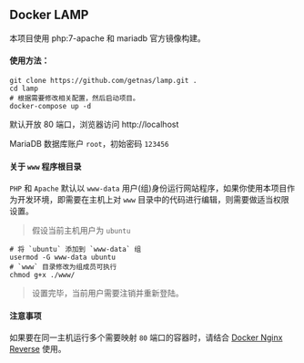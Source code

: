 ## Docker LAMP

本项目使用 php:7-apache 和 mariadb 官方镜像构建。

#### 使用方法：

```
git clone https://github.com/getnas/lamp.git .
cd lamp
# 根据需要修改相关配置，然后启动项目。
docker-compose up -d

```

默认开放 80 端口，浏览器访问 http://localhost

MariaDB 数据库账户 `root`，初始密码 `123456`

#### 关于 `www` 程序根目录

`PHP` 和 `Apache` 默认以 `www-data` 用户(组)身份运行网站程序，如果你使用本项目作为开发环境，即需要在主机上对 `www` 目录中的代码进行编辑，则需要做适当权限设置。

> 假设当前主机用户为 `ubuntu`

    # 将 `ubuntu` 添加到 `www-data` 组
    usermod -G www-data ubuntu
    # `www` 目录修改为组成员可执行
    chmod g+x ./www/

> 设置完毕，当前用户需要注销并重新登陆。

#### 注意事项

如果要在同一主机运行多个需要映射 `80` 端口的容器时，请结合 [Docker Nginx Reverse](https://github.com/getnas/nginx-reverse) 使用。
